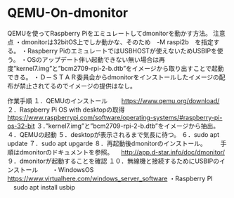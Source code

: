 # QEMU-On-dmonitor

QEMUを使ってRaspberry Piをエミュレートしてdmonitorを動かす方法。
注意点
・dmonitorは32bitOS上でしか動かな、そのため　-M raspi2b　を指定する。
・Raspberry PiのエミュレートではUSBHOSTが使えないためUSBIPを使う。
・OSのアップデート伴い起動できない無い場合は再度”kernel7.img”と”bcm2709-rpi-2-b.dtb”をイメージから取り出すことで起動できる。
・Ｄ－ＳＴＡＲ委員会からdmonitorをインストールしたイメージの配布が禁止されてるのでイメージの提供はなし。

作業手順
１．QEMUのインストール
　　https://www.qemu.org/download/
２．Raspberry Pi OS with desktopの取得
　　https://www.raspberrypi.com/software/operating-systems/#raspberry-pi-os-32-bit
３．”kernel7.img”と”bcm2709-rpi-2-b.dtb”をイメージから抽出。
４．QEMUの起動
５．desktopが表示されるまで気長に待つ。
６．sudo apt update
７．sudo apt upgarde
８．再起動後dmonitorのインストール。
　　手順はdmonitorのドキュメントを参照。
  　http://app.d-star.info/doc/dmonitor/
９．dmonitorが起動することを確認
１０．無線機と接続するためにUSBIPのインストール
　　・WindowsOS
     https://www.virtualhere.com/windows_server_software
   ・Raspberry PI 
   　sudo apt install usbip

